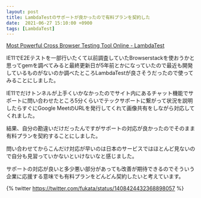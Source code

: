```yaml
---
layout: post
title: LambdaTestのサポートが良かったので有料プランを契約した 
date:  2021-06-27 15:10:00 +0900
tags: [LambdaTest]
---
```


[Most Powerful Cross Browser Testing Tool Online - LambdaTest](https://www.lambdatest.com/)

IE11でE2Eテストを一部行いたくて以前調査していたBrowserstackを使おうかと思ってgemを調べてみると最終更新日が5年前とかになっていたので最近も開発しているものがないのか調べたところLambdaTestが良さそうだったので使ってみることにしました。

IE11でだけトンネルが上手くいかなかったのでサイト内にあるチャット機能でサポートに問い合わせたところ5分くらいでテックサポートに繋がって状況を説明したらすぐにGoogle MeetのURLを発行してくれて画像共有をしながら対応してくれました。

結果、自分の勘違いだけだったんですがサポートの対応が良かったのでそのまま有料プランを契約することにしました。

問い合わせてからこんだけ対応が早いのは日本のサービスではほとんど見ないので自分も見習っていかないといけないなと感じました。

サポートの対応が良いと多少悪い部分があっても改善が期待できるのでそういう企業に応援する意味でも有料プランをどんどん契約したいと考えています。

{% twitter https://twitter.com/fukata/status/1408424432368898057 %}

